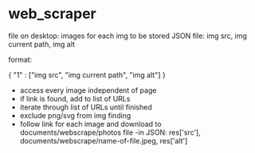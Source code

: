 # web_scraper

file on desktop: images for each img to be stored
JSON file: img src, img current path, img alt

format:

{
    "1" : ["img src", "img current path", "img alt"]
}

- access every image independent of page
- if link is found, add to list of URLs
- iterate through list of URLs until finished
- exclude png/svg from img finding
- follow link for each image and download to documents/webscrape/photos file
-in JSON: res['src'], documents/webscrape/name-of-file.jpeg, res['alt'] 